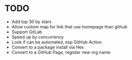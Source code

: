 # TODO
- Add top 30 by stars
- Allow custom map for link that use homepage than github
- Support GitLab
- Speed up by concurrency
- Look if can be automated, esp GitHub Action
- Convert to a package install via Hex
- Convert to a GitHub Page, register new org name
